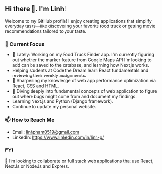 ## Hi there 👋. I'm Linh!

Welcome to my GitHub profile! I enjoy creating applications that simplify everyday tasks—like discovering your favorite food truck or getting movie recommendations tailored to your taste.

### 🌱 Current Focus
- 🌱 Lately: Working on my Food Truck Finder app. I'm currently figuring out whether the marker feature from Google Maps API I'm looking to add can be saved to the database, and learning how Next.js works.
- Helping students at Code the Dream learn React fundamentals and reviewing their weekly assignments.
- 📖 Sharpening my knowledge of web app performance optimization via React, CSS and HTML.
- 💬 Diving deeply into fundamental concepts of web application to figure out where bugs might come from and document my findings.
- Learning Next.js and Python (Django framework).
- Continue to update my personal website. 

### 📫 How to Reach Me
- Email: linhpham0519@gmail.com
- LinkedIn: https://www.linkedin.com/in/linh-p/

### FYI
👯 I’m looking to collaborate on full stack web applications that use React, NextJs or NodeJs and Express. 

